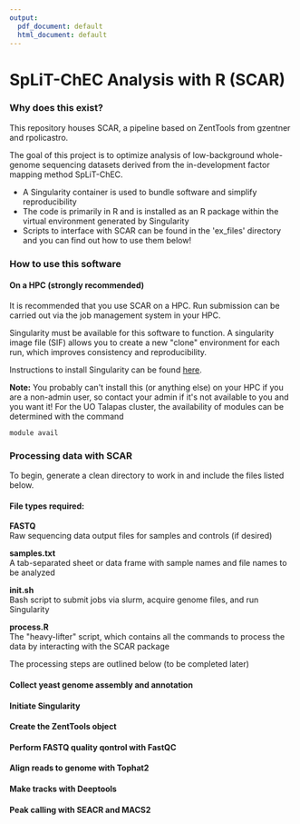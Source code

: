 ```yaml
---
output:
  pdf_document: default
  html_document: default
---
```

# SpLiT-ChEC Analysis with R (SCAR)

### Why does this exist?

This repository houses SCAR, a pipeline based on ZentTools from gzentner and rpolicastro. 

The goal of this project is to optimize analysis of low-background whole-genome sequencing datasets derived from the in-development factor mapping method SpLiT-ChEC.

- A Singularity container is used to bundle software and simplify reproducibility
- The code is primarily in R and is installed as an R package within the virtual environment generated by Singularity
- Scripts to interface with SCAR can be found in the 'ex_files' directory and you can find out how to use them below!

### How to use this software

#### On a HPC (strongly recommended)

It is recommended that you use SCAR on a HPC. Run submission can be carried out via the job management system in your HPC.

Singularity must be available for this software to function. A singularity image file (SIF) allows you to create a new "clone" environment for each run, which improves consistency and reproducibility.

Instructions to install Singularity can be found [here](https://sylabs.io/guides/3.5/user-guide/quick_start.html#quick-installation-steps).  

**Note:** You probably can't install this (or anything else) on your HPC if you are a non-admin user, so contact your admin if it's not available to you and you want it! For the UO Talapas cluster, the availability of modules can be determined with the command

```
module avail
```

### Processing data with SCAR

To begin, generate a clean directory to work in and include the files listed below.

#### File types required:

**FASTQ**  
Raw sequencing data output files for samples and controls (if desired)

**samples.txt**  
A tab-separated sheet or data frame with sample names and file names to be analyzed

**init.sh**  
Bash script to submit jobs via slurm, acquire genome files, and run Singularity

**process.R**  
The "heavy-lifter" script, which contains all the commands to process the data by interacting with the SCAR package

The processing steps are outlined below (to be completed later)

#### Collect yeast genome assembly and annotation

#### Initiate Singularity

#### Create the ZentTools object

#### Perform FASTQ quality qontrol with FastQC

#### Align reads to genome with Tophat2

#### Make tracks with Deeptools

#### Peak calling with SEACR and MACS2





